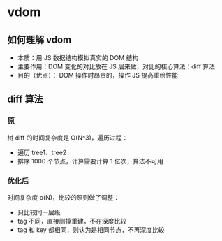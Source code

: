 <!--
 * @Author: 鱼小柔
 * @Date: 2020-11-15 17:25:34
 * @LastEditors: your name
 * @LastEditTime: 2021-04-08 14:24:34
 * @Description:vdom
-->

# vdom

## 如何理解 vdom

- 本质：用 JS 数据结构模拟真实的 DOM 结构
- 主要作用：DOM 变化的对比放在 JS 层来做，对比的核心算法：diff 算法
- 目的（优点）： DOM 操作时昂贵的，操作 JS 提高重绘性能

## diff 算法

### 原

树 diff 的时间复杂度是 O(N^3)，遍历过程：

- 遍历 tree1、tree2
- 排序
  1000 个节点，计算需要计算 1 亿次，算法不可用<br/>

### 优化后

时间复杂度 o(N)，比较的原则做了调整：

- 只比较同一层级
- tag 不同，直接删掉重建，不在深度比较
- tag 和 key 都相同，则认为是相同节点，不再深度比较

